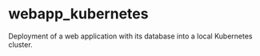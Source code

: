 # webapp_kubernetes


 Deployment of a web application with its database into a local Kubernetes cluster.
